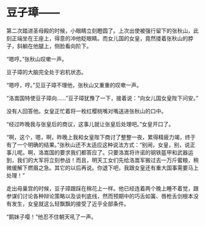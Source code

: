 # 豆子璋——

第二次踏进圣母殿的时候，小眼睛立刻瞪圆了。上次出使被强行留下的张秋山，此刻正端坐在王座上，得意的冲他眨眼睛。而女儿国的女皇，竟然搂着张秋山的脖子，斜躺在他腿上，侧脸看向阶下。

“嗯哼。”张秋山叹嗽一声。

豆子璋的大脑完全处于宕机状态。

“嗯哼，哼。”见豆子璋不理他，张秋山又重重的叹嗽一声。

“洛嵩国特使豆子璋向……”豆子璋犹豫了一下，接着说：“向女儿国女皇陛下问安。”

没有人回答他。女皇正忙着将一枚红樱桃嘴对嘴送进张秋山的口中。

“经过昨晚我与张皇后的商议，这事儿就让张皇后处理吧。”女皇开口了。

“啊，这个，嗯，啊，昨晚上我和女皇陛下商讨了整整一夜，累得精疲力竭，终于有了一个明确的结果。”张秋山还不太适应这种说法方式：“别闹，女皇，别，说正事儿呢。啊，洛嵩国的要求我们都答应了。只要洛嵩将许诺的钢铁盔甲和武器运到，我们的大军将立刻参战！而且，明天工女们先给洛嵩军搬过去一万斤蜜粮，稍微缓解下燃眉之急。其它的以后再说。你退下吧，我跟女皇还有重大国事需要马上处理！”

走出母巢宫的时候，豆子璋跟踩在棉花上一样。他已经连着两个晚上睡不着觉，跟参谋们讨论各种辩论策略以及谈判底线，然而预期中的巧舌如簧、唇枪舌剑根本没有发生，女皇就这么轻飘飘的接受了近乎全部条件。

“鹅妹子嘤！”他忍不住朝天吼了一声。